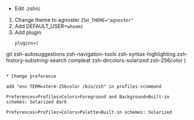 * Edit .zshrc
1. Change theme to agnoster `ZSH_THEME="agnoster"`
2. Add DEFAULT_USER=`whoami`
3. Add plugin 
   ```
   plugins=(
  git zsh-autosuggestions zsh-navigation-tools zsh-syntax-highlighting zsh-history-substring-search compleat zsh-dircolors-solarized zsh-256color
)
   ```

* Change preference

add "env TERM=xterm-256color /bin/zsh" in profiles->command

Preferences>Profiles>Colors>Foreground and Background>Built-in schemes: Solarized dark

Preferences>Profiles>Colors>Palette>Built-in schemes: Solarized


